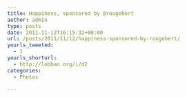 ```yaml
---
title: Happiness, sponsored by @rougebert
author: admin
type: posts
date: 2011-11-12T16:15:32+00:00
url: /posts/2011/11/12/happiness-sponsored-by-rougebert/
yourls_tweeted:
  - 1
yourls_shorturl:
  - http://lobban.org/i/d2
categories:
  - Photos

---
```

<div class='posterous_autopost'>
  <a href="http://instagr.am/p/T07Jc/"></p> 
  
  <div class='p_embed p_image_embed'>
    <img alt="" src="http://lobban.org/wp-content/uploads/HLIC/378baf53d5a59feb123c2cd35668d808.jpg" />
  </div>
  
  <p>
    </a></div>